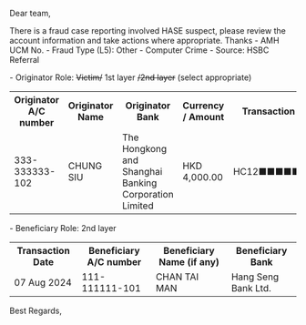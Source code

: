 Dear team,

There is a fraud case reporting involved HASE  suspect, please review the account information and take actions where appropriate. Thanks
\- AMH UCM No.
\- Fraud Type (L5): Other - Computer Crime
\- Source: HSBC Referral

\- Originator Role: ~~Victim/~~ 1st layer ~~/2nd layer~~ (select appropriate)
<table>
<tr><th>Originator A/C number</th><th>Originator Name</th><th>Originator Bank</th><th>Currency / Amount</th><th>Transaction ref. number</th></tr>
<tr><td>333-333333-102</td><td>CHUNG SIU</td><td>The Hongkong and Shanghai Banking Corporation Limited </td><td>HKD 4,000.00</td><td>HC12■■■■■■■■■■■■</td></tr>
</table>

\- Beneficiary Role: 2nd layer
<table>
<tr><th>Transaction Date</th><th>Beneficiary A/C number</th><th>Beneficiary Name (if any)</th><th>Beneficiary Bank</th></tr>
<tr><td>07 Aug 2024</td><td>111-111111-101 </td><td>CHAN TAI MAN</td><td>Hang Seng Bank Ltd.</td></tr>
</table>

Best Regards,